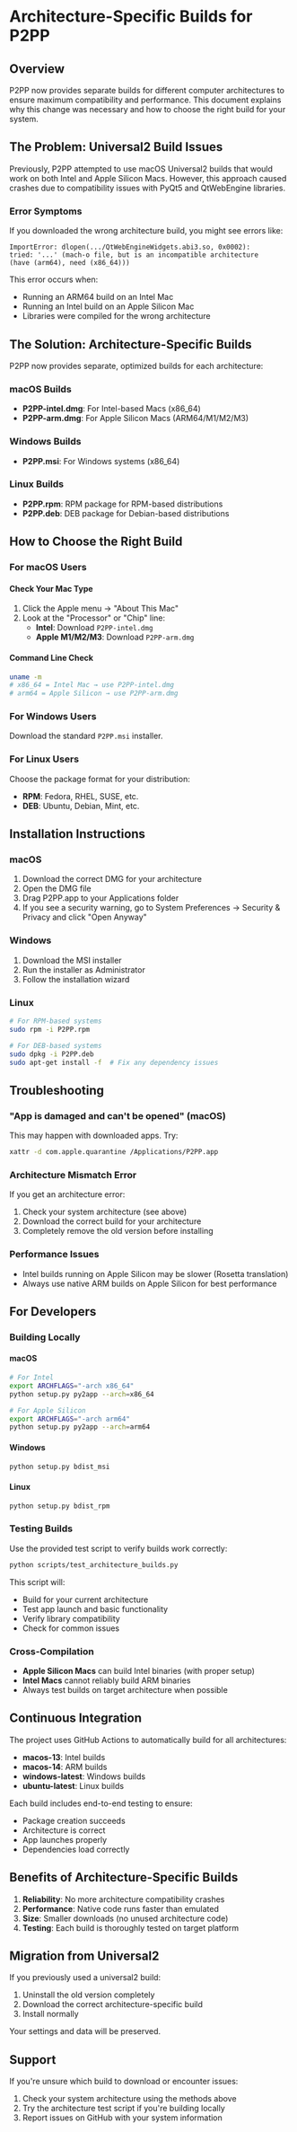 # Architecture-Specific Builds for P2PP

## Overview

P2PP now provides separate builds for different computer architectures to ensure maximum compatibility and performance. This document explains why this change was necessary and how to choose the right build for your system.

## The Problem: Universal2 Build Issues

Previously, P2PP attempted to use macOS Universal2 builds that would work on both Intel and Apple Silicon Macs. However, this approach caused crashes due to compatibility issues with PyQt5 and QtWebEngine libraries.

### Error Symptoms

If you downloaded the wrong architecture build, you might see errors like:

```
ImportError: dlopen(.../QtWebEngineWidgets.abi3.so, 0x0002): 
tried: '...' (mach-o file, but is an incompatible architecture 
(have (arm64), need (x86_64)))
```

This error occurs when:
- Running an ARM64 build on an Intel Mac
- Running an Intel build on an Apple Silicon Mac
- Libraries were compiled for the wrong architecture

## The Solution: Architecture-Specific Builds

P2PP now provides separate, optimized builds for each architecture:

### macOS Builds
- **P2PP-intel.dmg**: For Intel-based Macs (x86_64)
- **P2PP-arm.dmg**: For Apple Silicon Macs (ARM64/M1/M2/M3)

### Windows Builds
- **P2PP.msi**: For Windows systems (x86_64)

### Linux Builds
- **P2PP.rpm**: RPM package for RPM-based distributions
- **P2PP.deb**: DEB package for Debian-based distributions

## How to Choose the Right Build

### For macOS Users

#### Check Your Mac Type
1. Click the Apple menu → "About This Mac"
2. Look at the "Processor" or "Chip" line:
   - **Intel**: Download `P2PP-intel.dmg`
   - **Apple M1/M2/M3**: Download `P2PP-arm.dmg`

#### Command Line Check
```bash
uname -m
# x86_64 = Intel Mac → use P2PP-intel.dmg
# arm64 = Apple Silicon → use P2PP-arm.dmg
```

### For Windows Users
Download the standard `P2PP.msi` installer.

### For Linux Users
Choose the package format for your distribution:
- **RPM**: Fedora, RHEL, SUSE, etc.
- **DEB**: Ubuntu, Debian, Mint, etc.

## Installation Instructions

### macOS
1. Download the correct DMG for your architecture
2. Open the DMG file
3. Drag P2PP.app to your Applications folder
4. If you see a security warning, go to System Preferences → Security & Privacy and click "Open Anyway"

### Windows
1. Download the MSI installer
2. Run the installer as Administrator
3. Follow the installation wizard

### Linux
```bash
# For RPM-based systems
sudo rpm -i P2PP.rpm

# For DEB-based systems
sudo dpkg -i P2PP.deb
sudo apt-get install -f  # Fix any dependency issues
```

## Troubleshooting

### "App is damaged and can't be opened" (macOS)
This may happen with downloaded apps. Try:
```bash
xattr -d com.apple.quarantine /Applications/P2PP.app
```

### Architecture Mismatch Error
If you get an architecture error:
1. Check your system architecture (see above)
2. Download the correct build for your architecture
3. Completely remove the old version before installing

### Performance Issues
- Intel builds running on Apple Silicon may be slower (Rosetta translation)
- Always use native ARM builds on Apple Silicon for best performance

## For Developers

### Building Locally

#### macOS
```bash
# For Intel
export ARCHFLAGS="-arch x86_64"
python setup.py py2app --arch=x86_64

# For Apple Silicon
export ARCHFLAGS="-arch arm64"
python setup.py py2app --arch=arm64
```

#### Windows
```bash
python setup.py bdist_msi
```

#### Linux
```bash
python setup.py bdist_rpm
```

### Testing Builds
Use the provided test script to verify builds work correctly:
```bash
python scripts/test_architecture_builds.py
```

This script will:
- Build for your current architecture
- Test app launch and basic functionality
- Verify library compatibility
- Check for common issues

### Cross-Compilation
- **Apple Silicon Macs** can build Intel binaries (with proper setup)
- **Intel Macs** cannot reliably build ARM binaries
- Always test builds on target architecture when possible

## Continuous Integration

The project uses GitHub Actions to automatically build for all architectures:
- **macos-13**: Intel builds
- **macos-14**: ARM builds  
- **windows-latest**: Windows builds
- **ubuntu-latest**: Linux builds

Each build includes end-to-end testing to ensure:
- Package creation succeeds
- Architecture is correct
- App launches properly
- Dependencies load correctly

## Benefits of Architecture-Specific Builds

1. **Reliability**: No more architecture compatibility crashes
2. **Performance**: Native code runs faster than emulated
3. **Size**: Smaller downloads (no unused architecture code)
4. **Testing**: Each build is thoroughly tested on target platform

## Migration from Universal2

If you previously used a universal2 build:
1. Uninstall the old version completely
2. Download the correct architecture-specific build
3. Install normally

Your settings and data will be preserved.

## Support

If you're unsure which build to download or encounter issues:
1. Check your system architecture using the methods above
2. Try the architecture test script if you're building locally
3. Report issues on GitHub with your system information